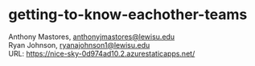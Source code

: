 # getting-to-know-eachother-teams
Anthony Mastores, anthonyjmastores@lewisu.edu<br/>
Ryan Johnson, ryanajohnson1@lewisu.edu<br/>
URL: https://nice-sky-0d974ad10.2.azurestaticapps.net/